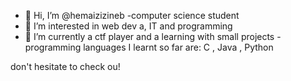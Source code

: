 - 👋 Hi, I’m @hemaizizineb
-computer science student 
- 👀 I’m interested in web dev a, IT and programming
- 🌱 I’m currently a ctf player and a learning with small projects
-programming languages I learnt so far are: C , Java , Python 

don't hesitate to check ou!

<!---
hemaizizineb/hemaizizineb is a ✨ special ✨ repository because its `README.md` (this file) appears on your GitHub profile.
You can click the Preview link to take a look at your changes.
--->
